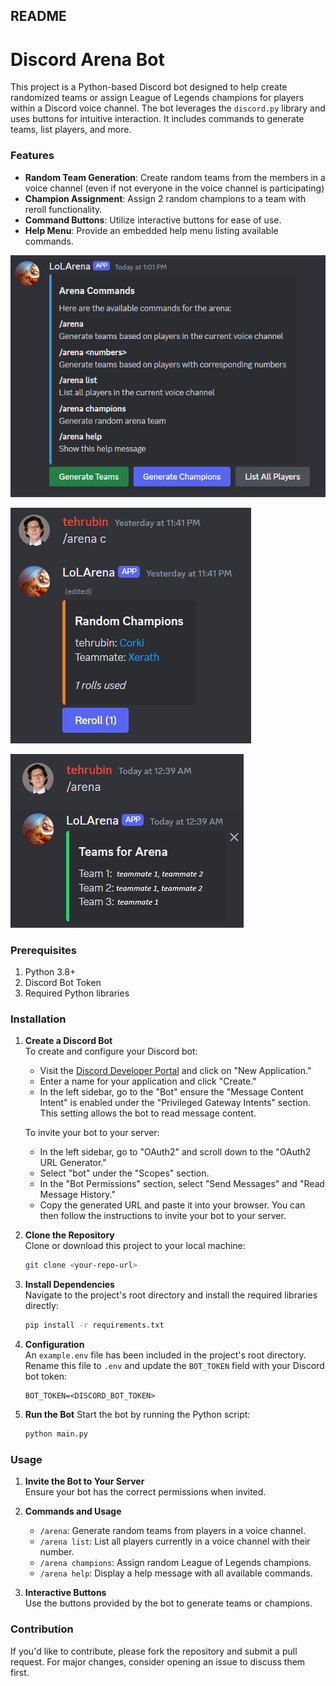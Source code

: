 ## README

# Discord Arena Bot

This project is a Python-based Discord bot designed to help create randomized teams or assign League of Legends champions for players within a Discord voice channel. The bot leverages the `discord.py` library and uses buttons for intuitive interaction. It includes commands to generate teams, list players, and more.

### Features
- **Random Team Generation**: Create random teams from the members in a voice channel (even if not everyone in the voice channel is participating)
- **Champion Assignment**: Assign 2 random champions to a team with reroll functionality.
- **Command Buttons**: Utilize interactive buttons for ease of use.
- **Help Menu**: Provide an embedded help menu listing available commands.

![Help Menu](https://github.com/roobinh/LolArena/blob/main/md-images/helpmenu.png)

![Random Champions Generation](https://github.com/roobinh/LolArena/blob/main/md-images/champions.png)

![Team Generation](https://github.com/roobinh/LolArena/blob/main/md-images/team%20generation.png)

### Prerequisites
1. Python 3.8+
2. Discord Bot Token
3. Required Python libraries

### Installation

1. **Create a Discord Bot**  
   To create and configure your Discord bot:

   - Visit the [Discord Developer Portal](https://discord.com/developers/applications?new_application=true) and click on "New Application."
   - Enter a name for your application and click "Create."
   - In the left sidebar, go to the "Bot" ensure the "Message Content Intent" is enabled under the "Privileged Gateway Intents" section. This setting allows the bot to read message content.

   To invite your bot to your server:

   - In the left sidebar, go to "OAuth2" and scroll down to the "OAuth2 URL Generator."
   - Select "bot" under the "Scopes" section.
   - In the "Bot Permissions" section, select "Send Messages" and "Read Message History."
   - Copy the generated URL and paste it into your browser. You can then follow the instructions to invite your bot to your server.


1. **Clone the Repository**  
   Clone or download this project to your local machine:
   ```bash
   git clone <your-repo-url>

2. **Install Dependencies**  
   Navigate to the project's root directory and install the required libraries directly:
   ```bash
   pip install -r requirements.txt

3. **Configuration**  
   An `example.env` file has been included in the project's root directory. Rename this file to `.env` and update the `BOT_TOKEN` field with your Discord bot token:

   ```text
   BOT_TOKEN=<DISCORD_BOT_TOKEN>

4. **Run the Bot**
   Start the bot by running the Python script:
   ```bash
   python main.py

### Usage

1. **Invite the Bot to Your Server**  
   Ensure your bot has the correct permissions when invited.

2. **Commands and Usage**  
   - `/arena`: Generate random teams from players in a voice channel.
   - `/arena list`: List all players currently in a voice channel with their number.
   - `/arena champions`: Assign random League of Legends champions.
   - `/arena help`: Display a help message with all available commands.

3. **Interactive Buttons**  
   Use the buttons provided by the bot to generate teams or champions.

### Contribution
If you'd like to contribute, please fork the repository and submit a pull request. For major changes, consider opening an issue to discuss them first.

